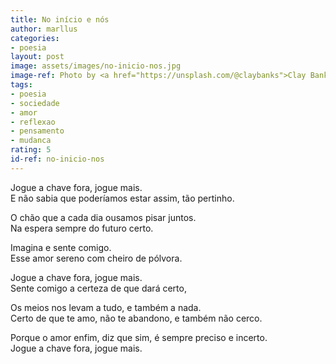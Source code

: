 ```yaml
---
title: No início e nós
author: marllus
categories:
- poesia
layout: post
image: assets/images/no-inicio-nos.jpg
image-ref: Photo by <a href="https://unsplash.com/@claybanks">Clay Banks</a>
tags:
- poesia
- sociedade
- amor
- reflexao
- pensamento
- mudanca
rating: 5
id-ref: no-inicio-nos
---
```


Jogue a chave fora, jogue mais.<br>E não sabia que poderíamos estar assim, tão pertinho.

O chão que a cada dia ousamos pisar juntos.<br>Na espera sempre do futuro certo.

Imagina e sente comigo.<br>Esse amor sereno com cheiro de pólvora.

Jogue a chave fora, jogue mais.<br>Sente comigo a certeza de que dará certo,

Os meios nos levam a tudo, e também a nada.<br>Certo de que te amo, não te abandono, e também não cerco.

Porque o amor enfim, diz que sim, é sempre preciso e incerto.<br>Jogue a chave fora, jogue mais.
